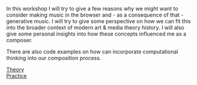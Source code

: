 In this workshop I will try to give a few reasons why we might want to consider making music in the browser and - as a consequence of that - generative music. I will try to give some perspective on how we can fit this into the broader context of modern art & media theory history. I will also give some personal insights into how these concepts influenced me as a composer.

There are also code examples on how can incorporate computational thinking into our composition process.

<div class="grid-container">
  <div class="Example-1 grid-element"><a href="{{ "/theory" | prepend: site.baseurl }}">Theory</a></div>
  <div class="Example-2 grid-element"><a href="{{ "/practice" | prepend: site.baseurl }}">Practice</a></div>
</div>